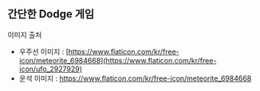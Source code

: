 ## 간단한 Dodge 게임

이미지 출처
- 우주선 이미지 : [https://www.flaticon.com/kr/free-icon/meteorite_6984668](https://www.flaticon.com/kr/free-icon/ufo_2927929)
- 운석 이미지 : https://www.flaticon.com/kr/free-icon/meteorite_6984668
